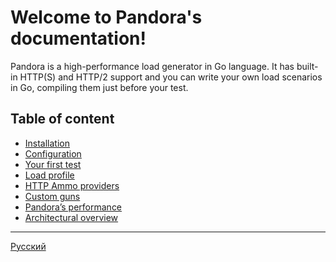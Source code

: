 # Welcome to Pandora's documentation!

Pandora is a high-performance load generator in Go language. It has built-in HTTP(S) and HTTP/2 support and you can
write your own load scenarios in Go, compiling them just before your test.

## Table of content

- [Installation](eng/install.md)
- [Configuration](eng/config.md)
- [Your first test](eng/tuturial.md)
- [Load profile](eng/load-profile.md)
- [HTTP Ammo providers](eng/providers.md)
- [Custom guns](eng/custom.md)
- [Pandora’s performance](eng/performance.md)
- [Architectural overview](eng/architecture.md)

---

[Русский](rus/index.md)
